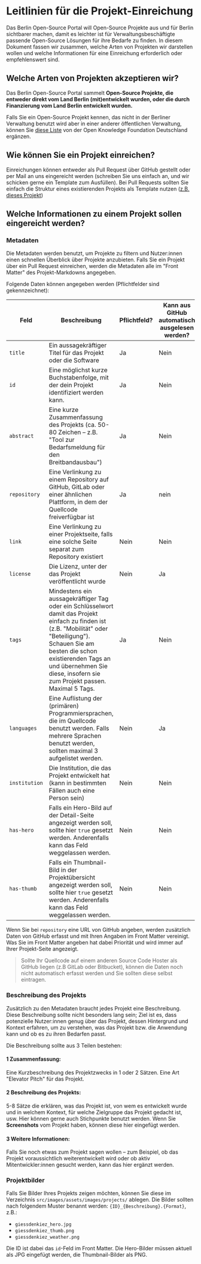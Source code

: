 # Leitlinien für die Projekt-Einreichung

Das Berlin Open-Source Portal will Open-Source Projekte aus und für Berlin sichtbarer machen, damit es leichter ist für Verwaltungsbeschäftigte passende Open-Source Lösungen für ihre Bedarfe zu finden. In diesem Dokument fassen wir zusammen, welche Arten von Projekten wir darstellen wollen und welche Informationen für eine Einreichung erforderlich oder empfehlenswert sind.

## Welche Arten von Projekten akzeptieren wir?

Das Berlin Open-Source Portal sammelt **Open-Source Projekte, die entweder direkt vom Land Berlin (mit)entwickelt wurden, oder die durch Finanzierung vom Land Berlin entwickelt wurden.**

Falls Sie ein Open-Source Projekt kennen, das nicht in der Berliner Verwaltung benutzt wird aber in einer anderer öffentlichen Verwaltung, können Sie [diese Liste](https://github.com/okfde/awesome-behoerden-floss) von der Open Knowledge Foundation Deutschland ergänzen.

## Wie können Sie ein Projekt einreichen?

Einreichungen können entweder als Pull Request über GitHub gestellt oder per Mail an uns eingereicht werden (schreiben Sie uns einfach an, und wir schicken gerne ein Template zum Ausfüllen). Bei Pull Requests sollten Sie einfach die Struktur eines existierenden Projekts als Template nutzen ([z.B. dieses Projekt](https://github.com/technologiestiftung/berlin-open-source-portal/blob/main/src/projects/breitband.md))

## Welche Informationen zu einem Projekt sollen eingereicht werden?

### Metadaten

Die Metadaten werden benutzt, um Projekte zu filtern und Nutzer:innen einen schnellen Überblick über Projekte anzubieten. Falls Sie ein Projekt über ein Pull Request einreichen, werden die Metadaten alle im "Front Matter" des Projekt-Markdowns angegeben.

Folgende Daten können angegeben werden (Pflichtfelder sind gekennzeichnet):

| Feld          | Beschreibung                                                                                                                                                                                                                                                               | Pflichtfeld? | Kann aus GitHub automatisch ausgelesen werden? |
| ------------- | -------------------------------------------------------------------------------------------------------------------------------------------------------------------------------------------------------------------------------------------------------------------------- | ------------ | ---------------------------------------------- |
| `title`       | Ein aussagekräftiger Titel für das Projekt oder die Software                                                                                                                                                                                                               | Ja           | Nein                                           |
| `id`          | Eine möglichst kurze Buchstabenfolge, mit der dein Projekt identifiziert werden kann.                                                                                                                                                                                      | Ja           | Nein                                           |
| `abstract`    | Eine kurze Zusammenfassung des Projekts (ca. 50-80 Zeichen – z.B. "Tool zur Bedarfsmeldung für den Breitbandausbau")                                                                                                                                                       | Ja           | Nein                                           |
| `repository`  | Eine Verlinkung zu einem Repository auf GitHub, GitLab oder einer ähnlichen Plattform, in dem der Quellcode freiverfügbar ist                                                                                                                                              | Ja           | nein                                           |
| `link`        | Eine Verlinkung zu einer Projektseite, falls eine solche Seite separat zum Repository existiert                                                                                                                                                                            | Nein         | Nein                                           |
| `license`     | Die Lizenz, unter der das Projekt veröffentlicht wurde                                                                                                                                                                                                                     | Nein         | Ja                                             |
| `tags`        | Mindestens ein aussagekräftiger Tag oder ein Schlüsselwort damit das Projekt einfach zu finden ist (z.B. "Mobilität" oder "Beteiligung"). Schauen Sie am besten die schon existierenden Tags an und übernehmen Sie diese, insofern sie zum Projekt passen. Maximal 5 Tags. | Ja           | Nein                                           |
| `languages`   | Eine Auflistung der (primären) Programmiersprachen, die im Quellcode benutzt werden. Falls mehrere Sprachen benutzt werden, sollten maximal 3 aufgelistet werden.                                                                                                          | Nein         | Ja                                             |
| `institution` | Die Institution, die das Projekt entwickelt hat (kann in bestimmten Fällen auch eine Person sein)                                                                                                                                                                          | Nein         | Nein                                           |
| `has-hero`    | Falls ein Hero-Bild auf der Detail-Seite angezeigt werden soll, sollte hier `true` gesetzt werden. Anderenfalls kann das Feld weggelassen werden.                                                                                                                          | Nein         | Nein                                           |
| `has-thumb`   | Falls ein Thumbnail-Bild in der Projektübersicht angezeigt werden soll, sollte hier `true` gesetzt werden. Anderenfalls kann das Feld weggelassen werden.                                                                                                                  | Nein         | Nein                                           |

Wenn Sie bei `repository` eine URL von GitHub angeben, werden zusätzlich Daten von GitHub erfasst und mit Ihren Angaben im Front Matter vereinigt. Was Sie im Front Matter angeben hat dabei Priorität und wird immer auf Ihrer Projekt-Seite angezeigt.

> Sollte Ihr Quellcode auf einem anderen Source Code Hoster als GitHub liegen (z.B GitLab oder Bitbucket), können die Daten noch nicht automatisch erfasst werden und Sie sollten diese selbst eintragen.

### Beschreibung des Projekts

Zusätzlich zu den Metadaten braucht jedes Projekt eine Beschreibung. Diese Beschreibung sollte nicht besonders lang sein; Ziel ist es, dass potenzielle Nutzer:innen genug über das Projekt, dessen Hintergrund und Kontext erfahren, um zu verstehen, was das Projekt bzw. die Anwendung kann und ob es zu ihren Bedarfen passt.

Die Beschreibung sollte aus 3 Teilen bestehen:

#### 1 Zusammenfassung:

Eine Kurzbeschreibung des Projektzwecks in 1 oder 2 Sätzen. Eine Art "Elevator Pitch" für das Projekt.

#### 2 Beschreibung des Projekts:

5-8 Sätze die erklären, was das Projekt ist, von wem es entwickelt wurde und in welchem Kontext, für welche Zielgruppe das Projekt gedacht ist, usw. Hier können gerne auch Stichpunkte benutzt werden. Wenn Sie **Screenshots** vom Projekt haben, können diese hier eingefügt werden.

#### 3 Weitere Informationen:

Falls Sie noch etwas zum Projekt sagen wollen – zum Beispiel, ob das Projekt voraussichtlich weiterentwickelt wird oder ob aktiv Mitentwickler:innen gesucht werden, kann das hier ergänzt werden.

### Projektbilder

Falls Sie Bilder Ihres Projekts zeigen möchten, können Sie diese im Verzeichnis `src/images/assets/images/projects/` ablegen. Die Bilder sollten nach folgendem Muster benannt werden: `{ID}_{Beschreibung}.{Format}`, z.B.:

- `giessdenkiez_hero.jpg`
- `giessdenkiez_thumb.png`
- `giessdenkiez_weather.png`

Die ID ist dabei das `id`-Feld im Front Matter. Die Hero-Bilder müssen aktuell als JPG eingefügt werden, die Thumbnail-Bilder als PNG.

